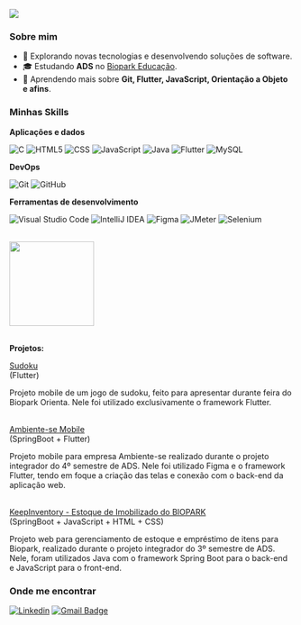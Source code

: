 ![](https://komarev.com/ghpvc/?username=mayumihb&color=006bed)

<h3>Sobre mim</h3>

- 🤔 Explorando novas tecnologias e desenvolvendo soluções de software.
- 🎓 Estudando **ADS** no <a href="https://www.bioparkeducacao.com">Biopark Educação</a>.
- 🌱 Aprendendo mais sobre **Git, Flutter, JavaScript, Orientação a Objeto e afins**.

<h3>Minhas Skills</h3>

**Aplicações e dados**

![C](https://img.shields.io/badge/-C-333333?style=flat&logo=C)
![HTML5](https://img.shields.io/badge/-HTML5-333333?style=flat&logo=HTML5)
![CSS](https://img.shields.io/badge/-CSS-333333?style=flat&logo=CSS3&logoColor=1572B6)
![JavaScript](https://img.shields.io/badge/-JavaScript-333333?style=flat&logo=javascript)
![Java](https://img.shields.io/badge/-Java-333333?style=flat&logo=openjdk&logoColor=007396)
![Flutter](https://img.shields.io/badge/-Flutter-333333?style=flat&logo=Flutter&logoColor=007396)
![MySQL](https://img.shields.io/badge/-MySQL-333333?style=flat&logo=mysql)

**DevOps**

![Git](https://img.shields.io/badge/-Git-333333?style=flat&logo=git)
![GitHub](https://img.shields.io/badge/-GitHub-333333?style=flat&logo=github)

**Ferramentas de desenvolvimento**

![Visual Studio Code](https://img.shields.io/badge/-Visual%20Studio%20Code-333333?style=flat&logo=visual-studio-code&logoColor=007ACC)
![IntelliJ IDEA](https://img.shields.io/badge/-Intellij%20IDEA-333333?style=flat&logo=intellijIDEA&logoColor=007ACC)
![Figma](https://img.shields.io/badge/-Figma-333333?style=flat&logo=figma&logoColor=007ACC)
![JMeter](https://img.shields.io/badge/-JMeter-333333?style=flat&logo=apachejmeter&logoColor=007ACC)
![Selenium](https://img.shields.io/badge/-Selenium-333333?style=flat&logo=selenium&logoColor=007ACC)

<br>

<div>
  <img loading="lazy" height="150em" src="https://github-readme-stats.vercel.app/api/top-langs/?username=mayumihb&layout=compact&langs_count=6&theme=tokyonight"/>
</div>

<br>

**Projetos:**
<br>

<a href="https://github.com/mayumihb/sudoku">
Sudoku
</a>
<br>
(Flutter) 
<br>
<p>
Projeto mobile de um jogo de sudoku, feito para apresentar durante feira do Biopark Orienta. Nele foi utilizado exclusivamente o framework Flutter.
</p>

<br>

<a href="https://github.com/Lucas-Dreveck/Grupo5_ProjetoIntegrador_mobile">
Ambiente-se Mobile
</a>
<br>
(SpringBoot + Flutter) 
<br>
<p>
Projeto mobile para empresa Ambiente-se realizado durante o projeto integrador do 4º semestre de ADS. Nele foi utilizado Figma e o framework Flutter, tendo em foque a criação das telas e conexão com o back-end da aplicação web.
</p>

<br>

<a href="https://gitlab.com/biopark_6/projetointegrador">
KeepInventory - Estoque de Imobilizado do BIOPARK
</a>
<br>
(SpringBoot + JavaScript + HTML + CSS) 
<br>
<p>
Projeto web para gerenciamento de estoque e empréstimo de itens para Biopark, realizado durante o projeto integrador do 3º semestre de ADS. Nele, foram utilizados Java com o framework Spring Boot para o back-end e JavaScript para o front-end.
</p>

<h3>Onde me encontrar</h3>

[![Linkedin](https://img.shields.io/badge/-Mayumi%20Hirata%20Bogoni-blue?style=flat-square&logo=Linkedin&logoColor=white&link=https://www.linkedin.com/in/mayumi-hirata-bogoni-2a2214326/)](https://www.linkedin.com/in/mayumi-hirata-bogoni-2a2214326/)
[![Gmail Badge](https://img.shields.io/badge/-mayumihb80@gmail.com-006bed?style=flat-square&logo=Gmail&logoColor=white&link=mailto:mayumihb80@gmail.com)](mailto:mayumihb80@gmail.com)

